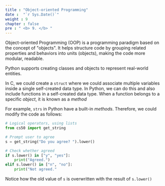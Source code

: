 ```yaml
---
title : "Object-oriented Programming"
date :  "`r Sys.Date()`" 
weight : 9
chapter : false
pre : " <b> 9. </b> "
---
```

Object-oriented Programming (OOP) is a programming paradigm based on the concept of "objects". It helps structure code by grouping related properties and behaviors into units (objects), making the code more modular, readable.

Python supports creating classes and objects to represent real-world entities.

In C, we could create a `struct` where we could associate multiple variables inside a single self-created data type. In Python, we can do this and also include functions in a self-created data type. When a function belongs to a specific *object*, it is known as a *method*

For example, `strs` in Python have a built-in *methods*. Therefore, we could modify the code as follows:

```python
# Logical operators, using lists
from cs50 import get_string

# Prompt user to agree
s = get_string("Do you agree? ").lower()

# Check whether agreed
if s.lower() in ["y", "yes"]:
    print("Agreed.")
elif s.lower() in ["n", "no"]:
    print("Not agreed."
```

Notice how the old value of `s` is overwritten with the result of `s.lower()`